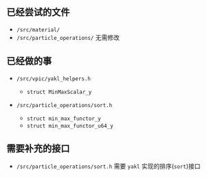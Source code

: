 ## 已经尝试的文件

- `/src/material/`
- `/src/particle_operations/` 无需修改

## 已经做的事

- `/src/vpic/yakl_helpers.h`

  - `struct MinMaxScalar_y`

- `/src/particle_operations/sort.h`
  - `struct min_max_functor_y`
  - `struct min_max_functor_u64_y`

## 需要补充的接口

- `/src/particle_operations/sort.h` 需要 `yakl` 实现的排序(`sort`)接口
